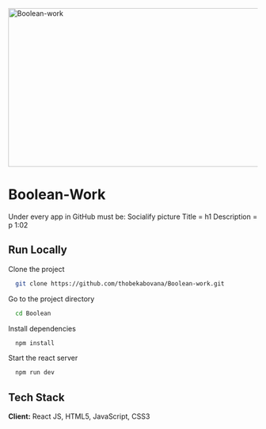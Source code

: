 <img src="https://socialify.git.ci/thobekabovana/Boolean-work/image?language=1&owner=1&name=1&stargazers=1&theme=Light" alt="Boolean-work" width="640" height="320" />
<h1>Boolean-Work</h1>

Under every app in GitHub must be:
Socialify picture
Title = h1
Description = p
1:02
## Run Locally
Clone the project
```bash
  git clone https://github.com/thobekabovana/Boolean-work.git
```
Go to the project directory
```bash
  cd Boolean
```
Install dependencies
```bash
  npm install
```
Start the react server
```bash
  npm run dev
```
## Tech Stack
**Client:** React JS, HTML5, JavaScript, CSS3
